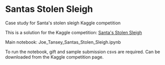 # Santas Stolen Sleigh
Case study for Santa's stolen sleigh Kaggle competition

This is a solution for the Kaggle competition: [Santa's Stolen Sleigh](https://www.kaggle.com/c/santas-stolen-sleigh)

Main notebook: Joe_Tansey_Santas_Stolen_Sleigh.ipynb

To run the notebook, gift and sample submission csvs are required. Can be downloaded from the Kaggle competition page.
